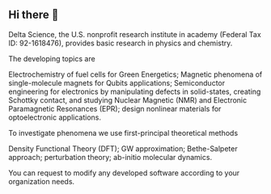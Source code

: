 ## Hi there 👋

<!--

**Here are some ideas to get you started:**

🙋‍♀️ A short introduction - what is your organization all about?
🌈 Contribution guidelines - how can the community get involved?
👩‍💻 Useful resources - where can the community find your docs? Is there anything else the community should know?
🍿 Fun facts - what does your team eat for breakfast?
🧙 Remember, you can do mighty things with the power of [Markdown](https://docs.github.com/github/writing-on-github/getting-started-with-writing-and-formatting-on-github/basic-writing-and-formatting-syntax)
-->

Delta Science, the U.S. nonprofit research institute in academy (Federal Tax ID: 92-1618476), provides basic research in physics and chemistry. 

The developing topics are 

Electrochemistry of fuel cells for Green Energetics;
Magnetic phenomena of single-molecule magnets for Qubits applications;
Semiconductor engineering for electronics by manipulating defects in solid-states, creating Schottky contact, and studying Nuclear Magnetic (NMR) and Electronic Paramagnetic Resonances (EPR);
design nonlinear materials for optoelectronic applications. 

To investigate phenomena we use first-principal theoretical methods 

Density Functional Theory (DFT);
GW approximation; 
Bethe-Salpeter approach;
perturbation theory; 
ab-initio molecular dynamics.

You can request to modify any developed software according to your organization needs.
